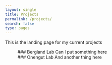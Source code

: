 ```yaml
---
layout: single
title: Projects
permalink: /projects/
search: false
type: pages
---
```


This is the landing page for my current projects

<figure class="half">
  <div markdown="1">
    ### Bergland Lab
    Can I put something here
  </div>
  
  <div markdown="1">
    ### Onengut Lab
    And another thing here
  </div>
</figure>
